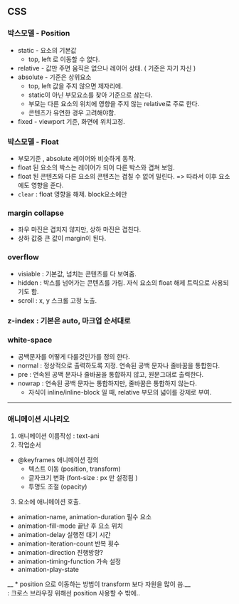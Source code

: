 ## CSS

### 박스모델 - Position
- static - 요소의 기본값
  - top, left 로 이동할 수 없다.
- relative - 값만 주면 움직은 없으나 레이어 상태. ( 기준은 자기 자신 )
- absolute - 기준은 상위요소
  - top, left 값을 주지 않으면 제자리에.
  - static이 아닌 부모요소를 찾아 기준으로 삼는다.
  - 부모는 다른 요소의 위치에 영향을 주지 않는 relative로 주로 한다.
  - 콘텐츠가 유연한 경우 고려해야함.
- fixed - viewport 기준, 화면에 위치고정.

### 박스모델 - Float 
- 부모기준 , absolute 레이어와 비슷하게 동작.
- float 된 요소의 박스는 레이어가 되어 다른 박스와 겹쳐 보임.
- float 된 콘텐츠와 다른 요소의 콘텐츠는 겹칠 수 없어 밀린다. => 따라서 이후 요소에도 영향을 준다.
- `clear` : float 영향을 해제. block요소에만

### margin collapse
- 좌우 마진은 겹치지 않지만, 상하 마진은 겹친다.
- 상하 값중 큰 값이 margin이 된다.

### overflow
- visiable : 기본값, 넘치는 콘텐츠를 다 보여줌.
- hidden : 박스를 넘어가는 콘텐츠를 가림. 자식 요소의 float 해제 트릭으로 사용되기도 함.
- scroll : x, y 스크롤 고정 노출.

### z-index : 기본은 auto, 마크업 순서대로 
 
### white-space
- 공백문자를 어떻게 다룰것인가를 정의 한다.
- normal : 정상적으로 출력하도록 지정. 연속된 공백 문자나 줄바꿈을 통합한다.
- pre : 연속된 공백 문자나 줄바꿈을 통합하지 않고, 원문그대로 출력한다.
- nowrap : 연속된 공백 문자는 통합하지만, 줄바꿈은 통합하지 않는다.
  - 자식이 inline/inline-block 일 때, relative 부모의 넓이를 강제로 부여.

---

### 애니메이션 시나리오
1. 애니메이션 이름작성 : text-ani
2. 작업순서
- @keyframes 애니메이션 정의
  - 텍스트 이동 (position, transform)
  - 글자크기 변화 (font-size : px 만 설정됨 )
  - 투명도 조절 (opacity)
3. 요소에 애니메이션 호출.
  - animation-name, animation-duration 필수 요소
  - animation-fill-mode 끝난 후 요소 위치
  - animation-delay 실행전 대기 시간
  - animation-iteration-count 반복 횟수
  - animation-direction 진행방향?
  - animation-timing-function 가속 설정
  - animation-play-state

__ * position 으로 이동하는 방법이 transform 보다 자원을 많이 씀.__<br>
  : 크로스 브라우징 위해선 position 사용할 수 밖에..
